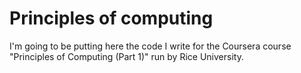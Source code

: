 # Principles of computing

I'm going to be putting here the code I write for the Coursera course "Principles of Computing (Part 1)" run by Rice University.
